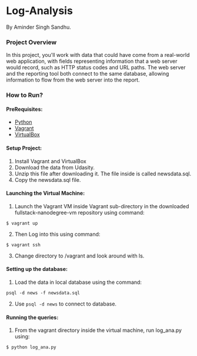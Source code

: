 # Log-Analysis
By Aminder Singh Sandhu.
### Project Overview
In this project, you'll work with data that could have come from a real-world web application, with fields representing information that a web server would record, such as HTTP status codes and URL paths. The web server and the reporting tool both connect to the same database, allowing information to flow from the web server into the report.

### How to Run?

#### PreRequisites:
  * [Python](https://www.python.org/)
  * [Vagrant](https://www.vagrantup.com/)
  * [VirtualBox](https://www.virtualbox.org/)

#### Setup Project:
  1. Install Vagrant and VirtualBox
  2. Download the data from Udasity.
  3. Unzip this file after downloading it. The file inside is called newsdata.sql.
  4. Copy the newsdata.sql file.

#### Launching the Virtual Machine:
  1. Launch the Vagrant VM inside Vagrant sub-directory in the downloaded fullstack-nanodegree-vm repository using command:

    $ vagrant up

  2. Then Log into this using command:

    $ vagrant ssh

  3. Change directory to /vagrant and look around with ls.

#### Setting up the database:

  1. Load the data in local database using the command:

    psql -d news -f newsdata.sql

  2. Use `psql -d news` to connect to database.

#### Running the queries:
  1. From the vagrant directory inside the virtual machine, run log_ana.py using:

    $ python log_ana.py
